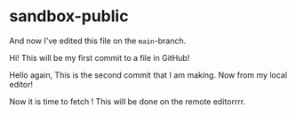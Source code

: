 # sandbox-public

And now I've edited this file on the `main`-branch.

Hi! This will be my first commit to a file in GitHub!

Hello again, This is the second commit that I am making. Now from my local editor!

Now it is time to fetch ! This will be done on the remote editorrrr.
